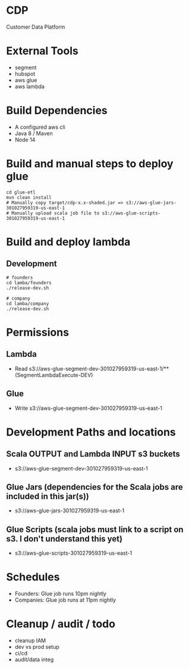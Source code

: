# CDP
Customer Data Platform

# External Tools
* segment
* hubspot
* aws glue
* aws lambda

# Build Dependencies
* A configured aws cli
* Java 8 / Maven
* Node 14


# Build and manual steps to deploy glue
```
cd glue-etl
mvn clean install
# Manually copy target/cdp-x.x-shaded.jar => s3://aws-glue-jars-301027959319-us-east-1
# Manually upload scala job file to s3://aws-glue-scripts-301027959319-us-east-1
```

# Build and deploy lambda
## Development
```
# founders
cd lamba/founders
./release-dev.sh

# company
cd lamba/company
./release-dev.sh
```

# Permissions
## Lambda
* Read s3://aws-glue-segment-dev-301027959319-us-east-1/** (SegmentLambdaExecute-DEV)

## Glue
* Write s3://aws-glue-segment-dev-301027959319-us-east-1

# Development Paths and locations
## Scala OUTPUT and Lambda INPUT s3 buckets
* s3://aws-glue-segment-dev-301027959319-us-east-1

## Glue Jars (dependencies for the Scala jobs are included in this jar(s))
* s3://aws-glue-jars-301027959319-us-east-1

## Glue Scripts (scala jobs must link to a script on s3. I don't understand this yet)
* s3://aws-glue-scripts-301027959319-us-east-1

# Schedules
* Founders: Glue job runs 10pm nightly
* Companies: Glue job runs at 11pm nightly

# Cleanup / audit / todo
* cleanup IAM
* dev vs prod setup
* ci/cd
* audit/data integ
